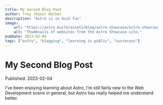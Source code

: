 ```yaml
---
title: My Second Blog Post
author: Trey (Kasu) Walker
description: "Astro is so much fun"
image:
    url: "https://astro.build/assets/blog/astro-showcase/astro-showcase-screenshot.jpg"
    alt: "Thumbnails of websites from the Astro Showcase site."
pubDate: 2023-02-04
tags: ["astro", "blogging", "learning in public", "successes"]
---
```


# My Second Blog Post

Published: 2023-02-04

I've been enjoying learning about Astro, I'm still fairly new to the Web Development scene in general, but Astro has really helped me understand better.